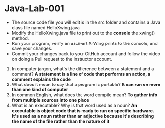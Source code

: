 # Java-Lab-001

* The source code file you will edit is in the src folder and contains a Java class file named HelloXwing.java
* Modify the HelloXwing.java file to print out to the **console** the xwing() method.
* Run your program, verify an ascii-art X-Wing prints to the console, and save your changes.
* Commit your changes back to your GitHub account and follow the video on doing a Pull request to the instructor account.

1. In computer jargon, what's the difference between a statement and a comment? **A statement is a line of code that performs an action, a comment explains the code**
2. What does it mean to say that  a program is portable? **It can run on more than one kind of computer**
3. In common English, what does the word compile mean? **To gather info from multiple sources into one place**
4. What is an executable? Why is that word used as a noun? **An executable is object code that is ready to run on specific hardware. It's used as a noun rather than an adjective because it's describing the name of the file rather than the nature of it**